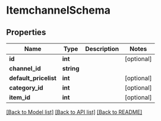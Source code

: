 # ItemchannelSchema

## Properties
Name | Type | Description | Notes
------------ | ------------- | ------------- | -------------
**id** | **int** |  | [optional] 
**channel_id** | **string** |  | 
**default_pricelist** | **int** |  | [optional] 
**category_id** | **int** |  | [optional] 
**item_id** | **int** |  | [optional] 

[[Back to Model list]](../../README.md#documentation-for-models) [[Back to API list]](../../README.md#documentation-for-api-endpoints) [[Back to README]](../../README.md)

